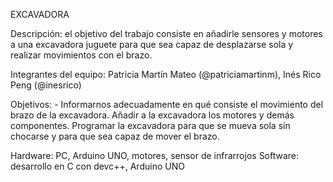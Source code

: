 EXCAVADORA

Descripción: el objetivo del trabajo consiste en añadirle sensores y motores a una excavadora juguete para que sea capaz de desplazarse sola y realizar movimientos con el brazo.

Integrantes del equipo: 
Patricia Martín Mateo (@patriciamartinm), Inés Rico Peng (@inesrico)

Objetivos:  - 
Informarnos adecuadamente en qué consiste el movimiento del brazo de la excavadora.
Añadir a la excavadora los motores y demás componentes.
Programar la excavadora para que se mueva sola sin chocarse y para que sea capaz de mover el brazo.

Hardware: PC, Arduino UNO, motores, sensor de infrarrojos 
Software: desarrollo en C con devc++, Arduino UNO
